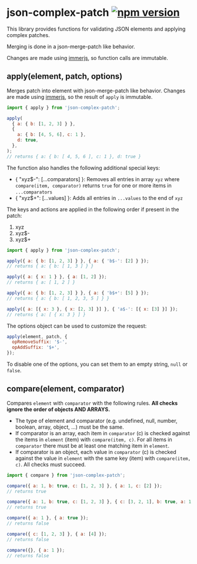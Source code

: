 # json-complex-patch [![npm version](https://badge.fury.io/js/json-complex-patch.svg)](http://npmjs.com/package/json-complex-patch)

This library provides functions for validating JSON elements and applying complex patches.

Merging is done in a json-merge-patch like behavior.

Changes are made using [immerjs](https://immerjs.github.io/immer), so function calls are immutable.

## apply(element, patch, options)

Merges patch into element with json-merge-patch like behavior.
Changes are made using [immerjs](https://immerjs.github.io/immer), so the result of `apply` is immutable.

```js
import { apply } from 'json-complex-patch';

apply(
  { a: { b: [1, 2, 3] } },
  {
    a: { b: [4, 5, 6], c: 1 },
    d: true,
  },
);
// returns { a: { b: [ 4, 5, 6 ], c: 1 }, d: true }
```

The function also handles the following additional special keys:

- { "xyz$-": [...comparators] }: Removes all entries in array `xyz` where `compare(item, comparator)` returns `true` for one or more items in `...comparators`
- { "xyz$+": [...values] }: Adds all entries in `...values` to the end of `xyz`

The keys and actions are applied in the following order if present in the patch:

1. xyz
2. xyz$-
3. xyz$+

```js
import { apply } from 'json-complex-patch';

apply({ a: { b: [1, 2, 3] } }, { a: { 'b$-': [2] } });
// returns { a: { b: [ 1, 3 ] } }

apply({ a: { x: 1 } }, { a: [1, 2] });
// returns { a: [ 1, 2 ] }

apply({ a: { b: [1, 2, 3] } }, { a: { 'b$+': [5] } });
// returns { a: { b: [ 1, 2, 3, 5 ] } }

apply({ a: [{ x: 3 }, { x: [2, 3] }] }, { 'a$-': [{ x: [3] }] });
// returns { a: [ { x: 3 } ] }
```

The options object can be used to customize the request:

```js
apply(element, patch, {
  opRemoveSuffix: '$-',
  opAddSuffix: '$+',
});
```

To disable one of the options, you can set them to an empty string, `null` or `false`.

## compare(element, comparator)

Compares `element` with `comparator` with the following rules. **All checks ignore the order of objects AND ARRAYS.**

- The type of element and comparator (e.g. undefined, null, number, boolean, array, object, ...) must be the same.
- If comparator is an array, each item in `comparator` (c) is checked against the items in `element` (item) with `compare(item, c)`. For all items in `comparator` there must be at least one matching item in `element`.
- If comparator is an object, each value in `comparator` (c) is checked against the value in `element` with the same key (item) with `compare(item, c)`. All checks must succeed.

```js
import { compare } from 'json-complex-patch';

compare({ a: 1, b: true, c: [1, 2, 3] }, { a: 1, c: [2] });
// returns true

compare({ a: 1, b: true, c: [1, 2, 3] }, { c: [3, 2, 1], b: true, a: 1 });
// returns true

compare({ a: 1 }, { a: true });
// returns false

compare({ c: [1, 2, 3] }, { a: [4] });
// returns false

compare({}, { a: 1 });
// returns false
```
